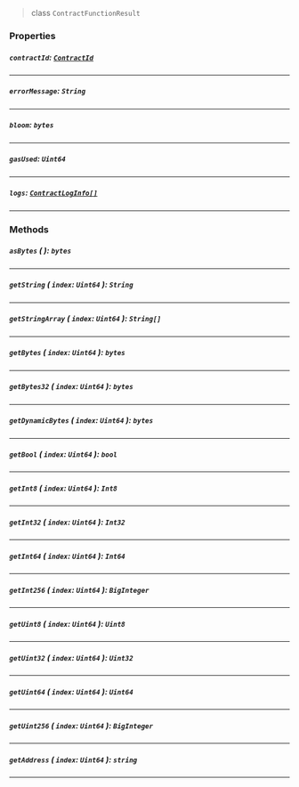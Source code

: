 > class `ContractFunctionResult`

### Properties

##### `contractId`: [`ContractId`](reference/contract/ContractId.md)

---

##### `errorMessage`: `String`

---

##### `bloom`: `bytes`

---

##### `gasUsed`: `Uint64`

---

##### `logs`: [`ContractLogInfo[]`](reference/contract/ContractLogInfo.md)

---

### Methods

##### `asBytes` ( ): `bytes`

---

##### `getString` ( `index`: `Uint64` ): `String`

---

##### `getStringArray` ( `index`: `Uint64` ): `String[]`

---

##### `getBytes` ( `index`: `Uint64` ): `bytes`

---

##### `getBytes32` ( `index`: `Uint64` ): `bytes`

---

##### `getDynamicBytes` ( `index`: `Uint64` ): `bytes`

---

##### `getBool` ( `index`: `Uint64` ): `bool`

---

##### `getInt8` ( `index`: `Uint64` ): `Int8`

---

##### `getInt32` ( `index`: `Uint64` ): `Int32`

---

##### `getInt64` ( `index`: `Uint64` ): `Int64`

---

##### `getInt256` ( `index`: `Uint64` ): `BigInteger`

---

##### `getUint8` ( `index`: `Uint64` ): `Uint8`

---

##### `getUint32` ( `index`: `Uint64` ): `Uint32`

---

##### `getUint64` ( `index`: `Uint64` ): `Uint64`

---

##### `getUint256` ( `index`: `Uint64` ): `BigInteger`

---

##### `getAddress` ( `index`: `Uint64` ): `string`

---
